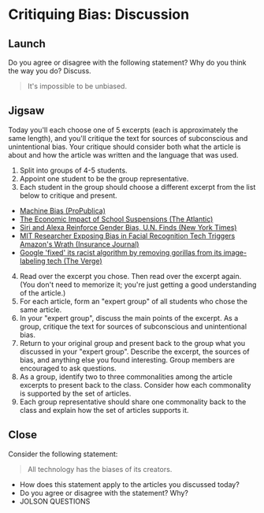 # Critiquing Bias: Discussion

## Launch

Do you agree or disagree with the following statement? Why do you think the way you do? Discuss.

> It's impossible to be unbiased.

## Jigsaw

Today you'll each choose one of 5 excerpts (each is approximately the same length), and you'll critique the text for sources of subconscious and unintentional bias. Your critique should consider both what the article is about and how the article was written and the language that was used.

1. Split into groups of 4-5 students.
2. Appoint one student to be the group representative.
3. Each student in the group should choose a different excerpt from the list below to critique and present.

- [Machine Bias (ProPublica)](./machine-bias.md)
- [The Economic Impact of School Suspensions (The Atlantic)](./school-suspensions.md)
- [Siri and Alexa Reinforce Gender Bias, U.N. Finds (New York Times)](./gender-bias.md)
- [MIT Researcher Exposing Bias in Facial Recognition Tech Triggers Amazon's Wrath (Insurance Journal)](./facial-recognition.md)
- [Google 'fixed' its racist algorithm by removing gorillas from its image-labeling tech (The Verge)](./gorillas.md)

4. Read over the excerpt you chose. Then read over the excerpt again. (You don't need to memorize it; you're just getting a good understanding of the article.)
5. For each article, form an "expert group" of all students who chose the same article.
6. In your "expert group", discuss the main points of the excerpt. As a group, critique the text for sources of subconscious and unintentional bias.
7. Return to your original group and present back to the group what you discussed in your "expert group". Describe the excerpt, the sources of bias, and anything else you found interesting. Group members are encouraged to ask questions.
8. As a group, identify two to three commonalities among the article excerpts to present back to the class. Consider how each commonality is supported by the set of articles.
9. Each group representative should share one commonality back to the class and explain how the set of articles supports it.

## Close

Consider the following statement:

> All technology has the biases of its creators.

- How does this statement apply to the articles you discussed today?
- Do you agree or disagree with the statement? Why?
- JOLSON QUESTIONS
